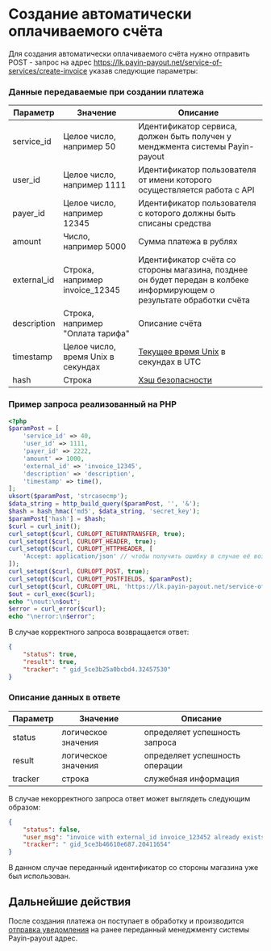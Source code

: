 # Создание автоматически оплачиваемого счёта

Для создания автоматически оплачиваемого счёта нужно отправить POST - запрос на адрес
https://lk.payin-payout.net/service-of-services/create-invoice указав следующие параметры:

### Данные передаваемые при создании платежа

|Параметр|Значение|Описание|
|---|---|---|
|service_id   | Целое число, например 50 |Идентификатор сервиса, должен быть получен у менджмента системы Payin-payout  |
|user_id   |Целое число, например 1111   |Идентификатор пользователя от имени которого осуществляется работа с API   |
|payer_id   |Целое число, например 12345   |Идентификатор пользователя с которого должны быть списаны средства   |
|amount   |Число, например 5000   |Сумма платежа в рублях   |
|external_id   |Строка, например invoice_12345   |Идентификатор счёта со стороны магазина, позднее он будет передан в колбеке информирующем о результате обработки счёта   |
|description   |Строка, например "Оплата тарифа" |Описание счёта   |
|timestamp   | Целое число, время Unix в секундах | [Текущее время Unix](calculate-hash.md#Метка-текущего-времени-в-параметрах) в секундах в UTC |
|hash   |Строка   |[Хэш безопасности](calculate-hash.md) |

### Пример запроса реализованный на PHP

```php
<?php
$paramPost = [
    'service_id' => 40,
    'user_id' => 1111,
    'payer_id' => 2222,
    'amount' => 1000,
    'external_id' => 'invoice_12345',
    'description' => 'description',
    'timestamp' => time(),
];
uksort($paramPost, 'strcasecmp');
$data_string = http_build_query($paramPost, '', '&');
$hash = hash_hmac('md5', $data_string, 'secret_key');
$paramPost['hash'] = $hash;
$curl = curl_init();
curl_setopt($curl, CURLOPT_RETURNTRANSFER, true);
curl_setopt($curl, CURLOPT_HEADER, true);
curl_setopt($curl, CURLOPT_HTTPHEADER, [
    'Accept: application/json' // чтобы получить ошибку в случае её возникновения в json
]);
curl_setopt($curl, CURLOPT_POST, true);
curl_setopt($curl, CURLOPT_POSTFIELDS, $paramPost);
curl_setopt($curl, CURLOPT_URL, 'https://lk.payin-payout.net/service-of-services/create-invoice');
$out = curl_exec($curl);
echo "\nout:\n$out";
$error = curl_error($curl);
echo "\nerror:\n$error";

```

В случае корректного запроса возвращается ответ:

```json
{
    "status": true,
    "result": true,
    "tracker": " gid_5ce3b25a0bcbd4.32457530"
}

```

### Описание данных в ответе

|Параметр|Значение|Описание|
|---|---|---|
|status   | логическое значения   |определяет успешность запроса  |
|result   | логическое значения  |определяет успешность операции  |
|tracker   |строка   |служебная информация   |

В случае некорректного запроса ответ может выглядеть следующим образом:

```json
{
    "status": false,
    "user_msg": "invoice with external_id invoice_123452 already exists",
    "tracker": " gid_5ce3b46610e687.20411654"
}
```

В данном случае переданный идентификатор со стороны магазина уже был использован.

 
## Дальнейшие действия

После создания платежа он поступает в обработку и производится [отправка уведомления](callback-handling.md) на
ранее переданный менеджменту системы Payin-payout адрес. 

